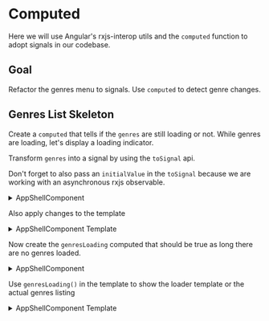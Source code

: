 # Computed

Here we will use Angular's rxjs-interop utils and the `computed` function to adopt signals in our codebase.

## Goal

Refactor the genres menu to signals. Use `computed` to detect genre changes.

## Genres List Skeleton

Create a `computed` that tells if the `genres` are still loading or not.
While genres are loading, let's display a loading indicator.

Transform `genres` into a signal by using the `toSignal` api.

Don't forget to also pass an `initialValue` in the `toSignal` because we are working with an asynchronous rxjs observable.


<details>
  <summary>AppShellComponent</summary>

```ts
// src/app/app-shell/app-shell.component.ts

import { toSignal } from '@angular/core/rxjs-interop';

readonly genres = toSignal(this.movieService.getGenres(), { initialValue: [] });
// ...
```

</details>

Also apply changes to the template

<details>
  <summary>AppShellComponent Template</summary>

```html
<!-- src/app/app-shell/app-shell.component.html -->

<!-- use the signal in favour of the async pipe -->
<h3 class="navigation--headline">Genres</h3>
<a
  *ngFor="let genre of genres()"
>
```

</details>

Now create the `genresLoading` computed that should be true as long there are no genres loaded.

<details>
  <summary>AppShellComponent</summary>

```ts
// src/app/app-shell/app-shell.component.ts

import { computed } from '@angular/core';
import { toSignal } from '@angular/core/rxjs-interop';

genres = toSignal(this.movieService.getGenres());
genresLoading = computed(() => this.genres().length === 0);
```

</details>

Use `genresLoading()` in the template to show the loader template or the actual genres listing

<details>
  <summary>AppShellComponent Template</summary>

```html
<!-- src/app/app-shell/app-shell.component.html -->

<!-- use the computed in the template -->

<ng-container *ngIf="!genresLoading(); else: elseTmpl">
  <!-- list rendering -->
</ng-container>

<ng-template #elseTmpl>
  <div>Genres loading...</div>
</ng-template>
```

</details>
